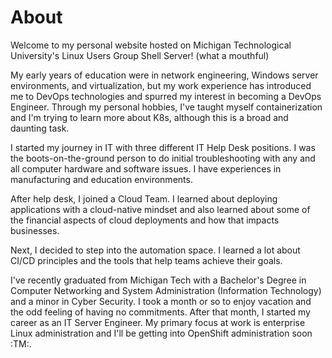 <!-- title: About -->

# About

Welcome to my personal website hosted on Michigan Technological University's Linux Users Group Shell Server! (what a mouthful) 

My early years of education were in network engineering, Windows server environments, and virtualization, but my work experience has introduced me to DevOps technologies and spurred my interest in becoming a DevOps Engineer. Through my personal hobbies, I've taught myself containerization and I'm trying to learn more about K8s, although this is a broad and daunting task.

I started my journey in IT with three different IT Help Desk positions. I was the boots-on-the-ground person to do initial troubleshooting with any and all computer hardware and software issues. I have experiences in manufacturing and education environments.

After help desk, I joined a Cloud Team. I learned about deploying applications with a cloud-native mindset and also learned about some of the financial aspects of cloud deployments and how that impacts businesses.

Next, I decided to step into the automation space. I learned a lot about CI/CD principles and the tools that help teams achieve their goals.

I've recently graduated from Michigan Tech with a Bachelor's Degree in Computer Networking and System Administration (Information Technology) and a minor in Cyber Security. I took a month or so to enjoy vacation and the odd feeling of having no commitments. After that month, I started my career as an IT Server Engineer. My primary focus at work is enterprise Linux administration and I'll be getting into OpenShift administration soon :TM:.
